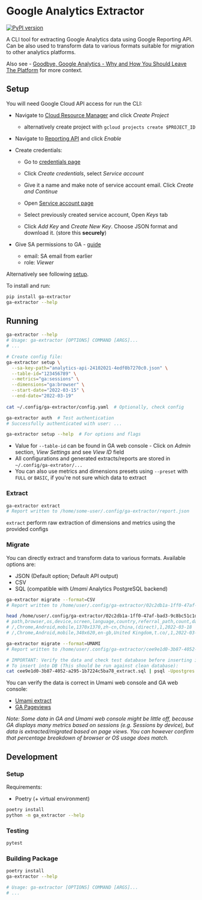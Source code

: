 # Google Analytics Extractor

[![PyPI version](https://badge.fury.io/py/ga-extractor.svg)](https://badge.fury.io/py/ga-extractor)

A CLI tool for extracting Google Analytics data using Google Reporting API. Can be also used to transform data to various formats suitable for migration to other analytics platforms.

Also see - [Goodbye, Google Analytics - Why and How You Should Leave The Platform](https://martinheinz.dev/blog/71) for more context.

## Setup

You will need Google Cloud API access for run the CLI:

- Navigate to [Cloud Resource Manager](https://console.cloud.google.com/cloud-resource-manager) and click _Create Project_
    - alternatively create project with `gcloud projects create $PROJECT_ID`
- Navigate to [Reporting API](https://console.cloud.google.com/apis/library/analyticsreporting.googleapis.com) and click _Enable_
- Create credentials:
    - Go to [credentials page](https://console.cloud.google.com/apis/credentials)
    - Click _Create credentials_, select _Service account_
    - Give it a name and make note of service account email. Click _Create and Continue_

    - Open [Service account page](https://console.cloud.google.com/iam-admin/serviceaccounts)
    - Select previously created service account, Open _Keys_ tab
    - Click _Add Key_ and _Create New Key_. Choose JSON format and download it. (store this **securely**)

- Give SA permissions to GA - [guide](https://support.google.com/analytics/answer/1009702#Add)
    - email: SA email from earlier
    - role: _Viewer_
  
Alternatively see following [setup](https://martinheinz.dev/blog/62).

To install and run:

```bash
pip install ga-extractor
ga-extractor --help
```
  
## Running

```bash
ga-extractor --help
# Usage: ga-extractor [OPTIONS] COMMAND [ARGS]...
# ...

# Create config file:
ga-extractor setup \
  --sa-key-path="analytics-api-24102021-4edf0b7270c0.json" \
  --table-id="123456789" \
  --metrics="ga:sessions" \
  --dimensions="ga:browser" \
  --start-date="2022-03-15" \
  --end-date="2022-03-19"
  
cat ~/.config/ga-extractor/config.yaml  # Optionally, check config

ga-extractor auth  # Test authentication
# Successfully authenticated with user: ...

ga-extractor setup --help  # For options and flags
```

- Value for `--table-id` can be found in GA web console - Click on _Admin_ section, _View Settings_ and see _View ID_ field
- All configurations and generated extracts/reports are stored in `~/.config/ga-extrator/...`
- You can also use metrics and dimensions presets using `--preset` with `FULL` or `BASIC`, if you're not sure which data to extract

### Extract

```bash
ga-extractor extract
# Report written to /home/some-user/.config/ga-extractor/report.json
```

`extract` perform raw extraction of dimensions and metrics using the provided configs

### Migrate

You can directly extract and transform data to various formats. Available options are:

- JSON (Default option; Default API output)
- CSV
- SQL (compatible with _Umami_ Analytics PostgreSQL backend)

```bash
ga-extractor migrate --format=CSV
# Report written to /home/user/.config/ga-extractor/02c2db1a-1ff0-47af-bad3-9c8bc51c1d13_extract.csv

head /home/user/.config/ga-extractor/02c2db1a-1ff0-47af-bad3-9c8bc51c1d13_extract.csv
# path,browser,os,device,screen,language,country,referral_path,count,date
# /,Chrome,Android,mobile,1370x1370,zh-cn,China,(direct),1,2022-03-18
# /,Chrome,Android,mobile,340x620,en-gb,United Kingdom,t.co/,1,2022-03-18

ga-extractor migrate --format=UMAMI
# Report written to /home/user/.config/ga-extractor/cee9e1d0-3b87-4052-a295-1b7224c5ba78_extract.sql

# IMPORTANT: Verify the data and check test database before inserting into production instance 
# To insert into DB (This should be run against clean database):
cat cee9e1d0-3b87-4052-a295-1b7224c5ba78_extract.sql | psql -Upostgres -a some-db
```

You can verify the data is correct in Umami web console and GA web console:

- [Umami extract](./assets/umami-migration.png)
- [GA Pageviews](./assets/ga-pageviews.png)

_Note: Some data in GA and Umami web console might be little off, because GA displays many metrics based on sessions (e.g. Sessions by device), but data is extracted/migrated based on page views. You can however confirm that percentage breakdown of browser or OS usage does match._

## Development

### Setup

Requirements:

- Poetry (+ virtual environment)

```bash
poetry install
python -m ga_extractor --help
```

### Testing

```bash
pytest
```

### Building Package

```bash
poetry install
ga-extractor --help

# Usage: ga-extractor [OPTIONS] COMMAND [ARGS]...
# ...
```
